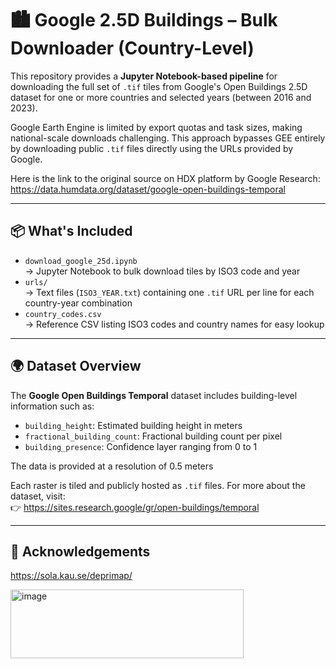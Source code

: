 # 🏙️ Google 2.5D Buildings – Bulk Downloader (Country-Level)

This repository provides a **Jupyter Notebook-based pipeline** for downloading the full set of `.tif` tiles from Google's Open Buildings 2.5D dataset for one or more countries and selected years (between 2016 and 2023).

Google Earth Engine is limited by export quotas and task sizes, making national-scale downloads challenging. This approach bypasses GEE entirely by downloading public `.tif` files directly using the URLs provided by Google.

Here is the link to the original source on HDX platform by Google Research: https://data.humdata.org/dataset/google-open-buildings-temporal

---

## 📦 What's Included

- `download_google_25d.ipynb`  
  → Jupyter Notebook to bulk download tiles by ISO3 code and year  
- `urls/`  
  → Text files (`ISO3_YEAR.txt`) containing one `.tif` URL per line for each country-year combination  
- `country_codes.csv`  
  → Reference CSV listing ISO3 codes and country names for easy lookup   

---

## 🌍 Dataset Overview

The **Google Open Buildings Temporal** dataset includes building-level information such as:

- `building_height`: Estimated building height in meters  
- `fractional_building_count`: Fractional building count per pixel  
- `building_presence`: Confidence layer ranging from 0 to 1

The data is provided at a resolution of 0.5 meters

Each raster is tiled and publicly hosted as `.tif` files. For more about the dataset, visit:  
👉 https://sites.research.google/gr/open-buildings/temporal

---
## 🙏 Acknowledgements

https://sola.kau.se/deprimap/

<img width="373" height="110" alt="image" src="https://github.com/user-attachments/assets/a180a6e3-1b60-429d-b0b8-c14a45e4e190" />

